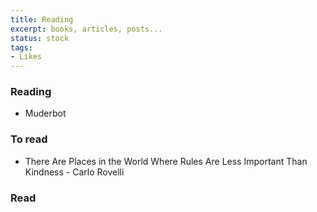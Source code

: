 ```yaml
---
title: Reading
excerpt: books, articles, posts...
status: stock
tags: 
- Likes
---
```


### Reading

* Muderbot

### To read


* There Are Places in the World Where Rules Are Less Important Than Kindness - Carlo Rovelli


### Read

